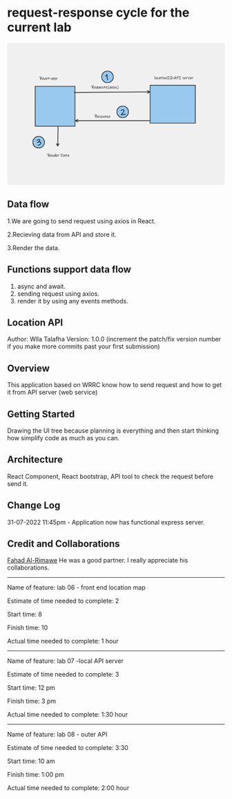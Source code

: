 # request-response cycle for the current lab

![whiteBoard](./public/assests/Whiteboard.png)

## Data flow 
1.We are going to send request using axios in React.

2.Recieving data from API and store it.

3.Render the data.

## Functions support data flow 
1. async and await.
2. sending request using axios.
3. render it by using any events methods.

## Location API
Author: Wlla Talafha Version: 1.0.0 (increment the patch/fix version number if you make more commits past your first submission)

## Overview
This application based on WRRC know how to send request and how to get it from API server (web service)

## Getting Started
Drawing the UI tree because planning is everything and then start thinking how simplify code as much as you can.

## Architecture
React Component, React bootstrap, API tool to check the request before send it.

## Change Log
31-07-2022 11:45pm - Application now has functional express server.

## Credit and Collaborations
[Fahad Al-Rimawe](https://github.com/fha96)
He was a good partner.
I really appreciate his collaborations.

---------------------------------------------

Name of feature: lab 06 - front end location map

Estimate of time needed to complete: 2

Start time: 8

Finish time: 10

Actual time needed to complete: 1 hour

---

Name of feature: lab 07 -local API server

Estimate of time needed to complete: 3

Start time: 12 pm

Finish time: 3 pm

Actual time needed to complete: 1:30 hour

---

Name of feature: lab 08 - outer API

Estimate of time needed to complete: 3:30

Start time: 10 am

Finish time: 1:00 pm

Actual time needed to complete: 2:00 hour


